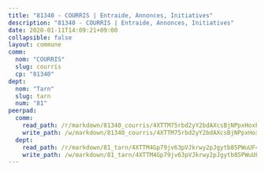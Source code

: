 ```yaml
---
title: "81340 - COURRIS | Entraide, Annonces, Initiatives"
description: "81340 - COURRIS | Entraide, Annonces, Initiatives"
date: 2020-01-11T14:09:21+09:00
collapsible: false
layout: commune
comm:
  nom: "COURRIS"
  slug: courris
  cp: "81340"
dept:
  nom: "Tarn"
  slug: tarn
  num: "81"
peerpad:
  comm:
    read_path: /r/markdown/81340_courris/4XTTM75rbd2yY2bdAXcsBjNPpxHoxPcWyxsUhXGjkDkje5eLW
    write_path: /w/markdown/81340_courris/4XTTM75rbd2yY2bdAXcsBjNPpxHoxPcWyxsUhXGjkDkje5eLW-K3TgTxGyvRpScqJz6G8BFVTPQFCc2wPpXN1pWCUSbnZppVPHxKdr1W9RUYMnmCPArLeA2RxB5q94VGEfhyYrAdTTfGUvQG2UzpW6Xfw8HJbivg99hspzK6FDEtS1cYaTArYQVbkS
  dept:
    read_path: /r/markdown/81_tarn/4XTTM4Gp79jv63pVJkrwy2pJgytb85PWuUF46qZV3RNcf9bTY
    write_path: /w/markdown/81_tarn/4XTTM4Gp79jv63pVJkrwy2pJgytb85PWuUF46qZV3RNcf9bTY-K3TgUQULAfYZTaNEYQn663imu6tLJ5XUSYV3bG6y2QwZHe2hiw5KiHgnyL8wpzhjjRKSLQVjHCuMHvPTtVgD4tm7BFQTVwqLNiZgb8d93Riu34VNq5t6eFocUS5Ezct8i9MJtUHQ
---
```


